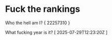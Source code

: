 # Fuck the rankings

Who the hell am I?
{ 22257310 }

What fucking year is it?
[ 2025-07-29T12:23:20Z ]

